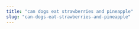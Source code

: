 ```yaml
---
title: "can dogs eat strawberries and pineapple"
slug: "can-dogs-eat-strawberries-and-pineapple"
---
```


